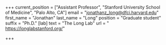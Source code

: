 +++
current_position = ["Assistant Professor", "Stanford University School of Medicine", "Palo Alto, CA"]
email = "jonathanz_long@dfci.harvard.edu"
first_name = "Jonathan"
last_name = "Long"
position = "Graduate student"
suffix = "Ph.D."
[lab]
text = "The Long Lab"
url = " https://longlabstanford.org/"

+++
